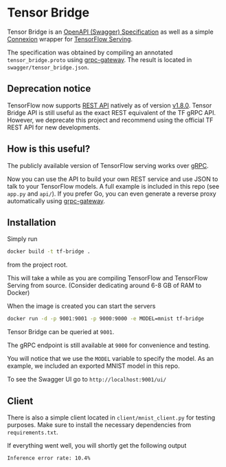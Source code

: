 # Tensor Bridge

Tensor Bridge is an [OpenAPI (Swagger) Specification](https://github.com/OAI/OpenAPI-Specification) as well as a simple [Connexion](https://github.com/zalando/connexion) wrapper for [TensorFlow Serving](https://github.com/tensorflow/serving).

The specification was obtained by compiling an annotated `tensor_bridge.proto` using [grpc-gateway](https://github.com/grpc-ecosystem/grpc-gateway).
The result is located in `swagger/tensor_bridge.json`.

## Deprecation notice

TensorFlow now supports [REST API](https://www.tensorflow.org/serving/api_rest) natively as of version [v1.8.0](https://github.com/tensorflow/serving/releases/tag/1.8.0).
Tensor Bridge API is still useful as the exact REST equivalent of the TF gRPC API.
However, we deprecate this project and recommend using the official TF REST API for new developments.


## How is this useful?

The publicly available version of TensorFlow serving works over [gRPC](http://www.grpc.io/).

Now you can use the API to build your own REST service and use JSON to talk to your TensorFlow models. A full example is included in this repo (see `app.py` and `api/`).
If you prefer Go, you can even generate a reverse proxy automatically using [grpc-gateway](https://github.com/grpc-ecosystem/grpc-gateway).

## Installation

Simply run 

```bash
docker build -t tf-bridge .
```
from the project root.

This will take a while as you are compiling TensorFlow and TensorFlow Serving from source.
(Consider dedicating around 6-8 GB of RAM to Docker)

When the image is created you can start the servers

```bash
docker run -d -p 9001:9001 -p 9000:9000 -e MODEL=mnist tf-bridge
```
Tensor Bridge can be queried at `9001`.

The gRPC endpoint is still available at `9000` for convenience and testing.

You will notice that we use the `MODEL` variable to specify the model. As an example, we included an exported MNIST model in this repo.

To see the Swagger UI go to `http://localhost:9001/ui/`

## Client

There is also a simple client located in `client/mnist_client.py` for testing purposes. Make sure to install the necessary dependencies from `requirements.txt`.

If everything went well, you will shortly get the following output

`Inference error rate: 10.4%`

